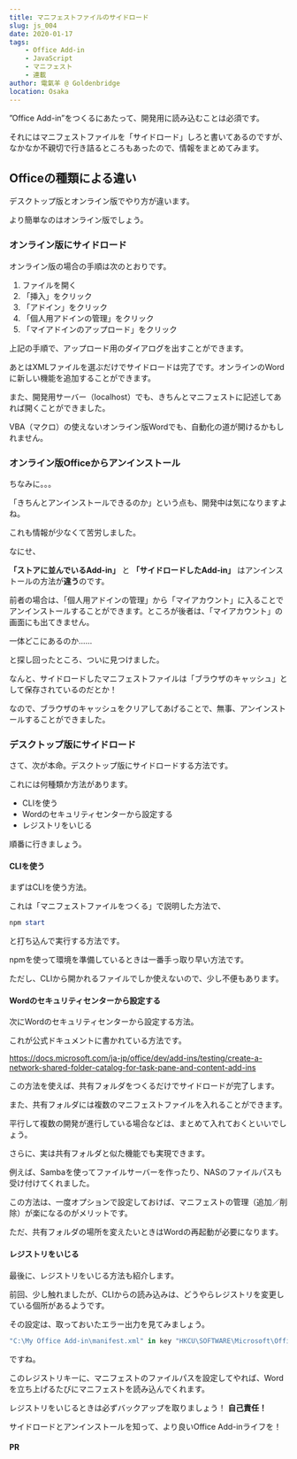 ```yaml
---
title: マニフェストファイルのサイドロード
slug: js_004
date: 2020-01-17
tags: 
    - Office Add-in
    - JavaScript
    - マニフェスト
    - 連載
author: 電氣羊 @ Goldenbridge
location: Osaka
---
```


”Office Add-in”をつくるにあたって、開発用に読み込むことは必須です。

それにはマニフェストファイルを「サイドロード」しろと書いてあるのですが、なかなか不親切で行き詰るところもあったので、情報をまとめてみます。

## Officeの種類による違い

デスクトップ版とオンライン版でやり方が違います。

より簡単なのはオンライン版でしょう。

### オンライン版にサイドロード

オンライン版の場合の手順は次のとおりです。

1. ファイルを開く
2. 「挿入」をクリック
3. 「アドイン」をクリック
4. 「個人用アドインの管理」をクリック
5. 「マイアドインのアップロード」をクリック

上記の手順で、アップロード用のダイアログを出すことができます。 

あとはXMLファイルを選ぶだけでサイドロードは完了です。オンラインのWordに新しい機能を追加することができます。

また、開発用サーバー（localhost）でも、きちんとマニフェストに記述してあれば開くことができました。

 VBA（マクロ）の使えないオンライン版Wordでも、自動化の道が開けるかもしれません。

### オンライン版Officeからアンインストール

ちなみに。。。

「きちんとアンインストールできるのか」という点も、開発中は気になりますよね。

これも情報が少なくて苦労しました。

 なにせ、

**「ストアに並んでいるAdd-in」** と **「サイドロードしたAdd-in」** はアンインストールの方法が**違う**のです。

 

前者の場合は、「個人用アドインの管理」から「マイアカウント」に入ることでアンインストールすることができます。ところが後者は、「マイアカウント」の画面にも出てきません。

 一体どこにあるのか……

と探し回ったところ、ついに見つけました。

 なんと、サイドロードしたマニフェストファイルは「ブラウザのキャッシュ」として保存されているのだとか！

なので、ブラウザのキャッシュをクリアしてあげることで、無事、アンインストールすることができました。

### デスクトップ版にサイドロード
さて、次が本命。デスクトップ版にサイドロードする方法です。

これには何種類か方法があります。

- CLIを使う
- Wordのセキュリティセンターから設定する
- レジストリをいじる

順番に行きましょう。

####  CLIを使う

まずはCLIを使う方法。

これは「マニフェストファイルをつくる」で説明した方法で、

```powershell
npm start
```

と打ち込んで実行する方法です。

npmを使って環境を準備しているときは一番手っ取り早い方法です。

ただし、CLIから開かれるファイルでしか使えないので、少し不便もあります。

#### Wordのセキュリティセンターから設定する

次にWordのセキュリティセンターから設定する方法。

これが公式ドキュメントに書かれている方法です。

https://docs.microsoft.com/ja-jp/office/dev/add-ins/testing/create-a-network-shared-folder-catalog-for-task-pane-and-content-add-ins

この方法を使えば、共有フォルダをつくるだけでサイドロードが完了します。

また、共有フォルダには複数のマニフェストファイルを入れることができます。

平行して複数の開発が進行している場合などは、まとめて入れておくといいでしょう。

 

さらに、実は共有フォルダと似た機能でも実現できます。

例えば、Sambaを使ってファイルサーバーを作ったり、NASのファイルパスも受け付けてくれました。

 この方法は、一度オプションで設定しておけば、マニフェストの管理（追加／削除）が楽になるのがメリットです。

ただ、共有フォルダの場所を変えたいときはWordの再起動が必要になります。

#### レジストリをいじる

最後に、レジストリをいじる方法も紹介します。

前回、少し触れましたが、CLIからの読み込みは、どうやらレジストリを変更している個所があるようです。

その設定は、取っておいたエラー出力を見てみましょう。

```powershell
"C:\My Office Add-in\manifest.xml" in key "HKCU\SOFTWARE\Microsoft\Office\16.0\Wef\Developer".
```

ですね。

このレジストリキーに、マニフェストのファイルパスを設定してやれば、Wordを立ち上げるたびにマニフェストを読み込んでくれます。


レジストリをいじるときは必ずバックアップを取りましょう！ **自己責任！**

サイドロードとアンインストールを知って、より良いOffice Add-inライフを！

#### PR
<ad-text ad="js"></ad-text>

<ad-link ad="js"></ad-link>
<ad-link ad="vue"></ad-link>
<ad-link-box ad="audible"></ad-link-box>

<link-to></link-to>